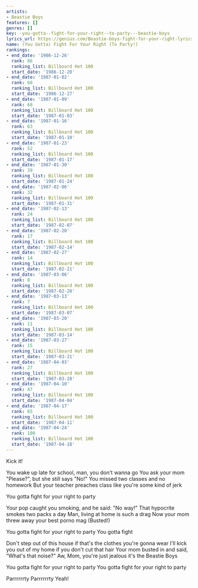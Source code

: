 ```yaml
---
artists:
- Beastie Boys
features: []
genres: []
key: -you-gotta--fight-for-your-right--to-party---beastie-boys
lyrics_url: https://genius.com/Beastie-boys-fight-for-your-right-lyrics
name: (You Gotta) Fight For Your Right (To Party!)
rankings:
- end_date: '1986-12-26'
  rank: 86
  ranking_list: Billboard Hot 100
  start_date: '1986-12-20'
- end_date: '1987-01-02'
  rank: 68
  ranking_list: Billboard Hot 100
  start_date: '1986-12-27'
- end_date: '1987-01-09'
  rank: 68
  ranking_list: Billboard Hot 100
  start_date: '1987-01-03'
- end_date: '1987-01-16'
  rank: 63
  ranking_list: Billboard Hot 100
  start_date: '1987-01-10'
- end_date: '1987-01-23'
  rank: 52
  ranking_list: Billboard Hot 100
  start_date: '1987-01-17'
- end_date: '1987-01-30'
  rank: 39
  ranking_list: Billboard Hot 100
  start_date: '1987-01-24'
- end_date: '1987-02-06'
  rank: 32
  ranking_list: Billboard Hot 100
  start_date: '1987-01-31'
- end_date: '1987-02-13'
  rank: 24
  ranking_list: Billboard Hot 100
  start_date: '1987-02-07'
- end_date: '1987-02-20'
  rank: 17
  ranking_list: Billboard Hot 100
  start_date: '1987-02-14'
- end_date: '1987-02-27'
  rank: 14
  ranking_list: Billboard Hot 100
  start_date: '1987-02-21'
- end_date: '1987-03-06'
  rank: 8
  ranking_list: Billboard Hot 100
  start_date: '1987-02-28'
- end_date: '1987-03-13'
  rank: 7
  ranking_list: Billboard Hot 100
  start_date: '1987-03-07'
- end_date: '1987-03-20'
  rank: 11
  ranking_list: Billboard Hot 100
  start_date: '1987-03-14'
- end_date: '1987-03-27'
  rank: 15
  ranking_list: Billboard Hot 100
  start_date: '1987-03-21'
- end_date: '1987-04-03'
  rank: 27
  ranking_list: Billboard Hot 100
  start_date: '1987-03-28'
- end_date: '1987-04-10'
  rank: 47
  ranking_list: Billboard Hot 100
  start_date: '1987-04-04'
- end_date: '1987-04-17'
  rank: 65
  ranking_list: Billboard Hot 100
  start_date: '1987-04-11'
- end_date: '1987-04-24'
  rank: 100
  ranking_list: Billboard Hot 100
  start_date: '1987-04-18'
---
```

Kick it!


You wake up late for school, man, you don't wanna go
You ask your mom "Please?", but she still says "No!"
You missed two classes and no homework
But your teacher preaches class like you're some kind of jerk


You gotta fight for your right to party


Your pop caught you smoking, and he said: "No way!"
That hypocrite smokes two packs a day
Man, living at home is such a drag
Now your mom threw away your best porno mag (Busted!)


You gotta fight for your right to party
You gotta fight




Don't step out of this house if that's the clothes you're gonna wear
I'll kick you out of my home if you don't cut that hair
Your mom busted in and said, “What's that noise?"
Aw, Mom, you're just jealous it's the Beastie Boys


You gotta fight for your right to party
You gotta fight for your right to party


Parrrrrrty
Parrrrrrty
Yeah!
